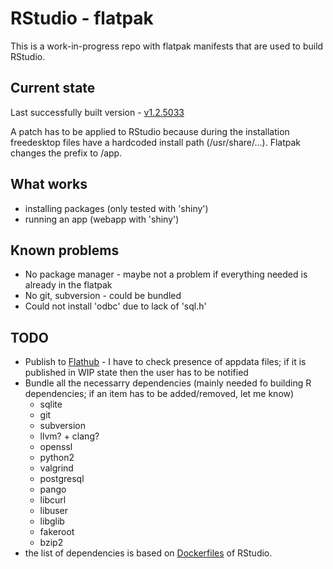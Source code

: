 # RStudio - flatpak

This is a work-in-progress repo with flatpak manifests that are used to build
RStudio.

## Current state

Last successfully built version - [v1.2.5033](https://github.com/rstudio/rstudio/releases/tag/v1.2.5033)

A patch has to be applied to RStudio because during the installation freedesktop
files have a hardcoded install path (/usr/share/...). Flatpak changes the prefix
to /app.

## What works

- installing packages (only tested with 'shiny')
- running an app (webapp with 'shiny')

## Known problems

- No package manager - maybe not a problem if everything needed is already in
the flatpak
- No git, subversion - could be bundled
- Could not install 'odbc' due to lack of 'sql.h'

## TODO

- Publish to [Flathub](https://flathub.org) - I have to check presence of
appdata files; if it is published in WIP state then the user has to be notified
- Bundle all the necessarry dependencies (mainly needed fo building R
dependencies; if an item has to be added/removed, let me know)
  - sqlite
  - git
  - subversion
  - llvm? + clang?
  - openssl
  - python2
  - valgrind
  - postgresql
  - pango
  - libcurl
  - libuser
  - libglib
  - fakeroot
  - bzip2
- the list of dependencies is based on [Dockerfiles](https://github.com/rstudio/rstudio/tree/master/docker/jenkins)
of RStudio.
